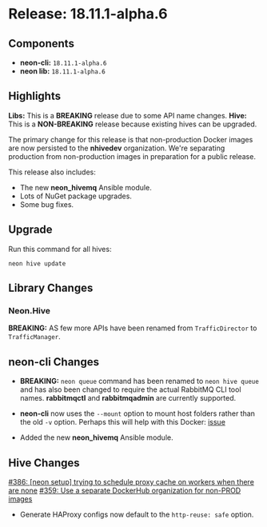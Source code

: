# Release: 18.11.1-alpha.6

## Components

* **neon-cli:** `18.11.1-alpha.6`
* **neon lib:** `18.11.1-alpha.6`

## Highlights

**Libs:** This is a **BREAKING** release due to some API name changes.
**Hive:** This is a **NON-BREAKING** release because existing hives can be upgraded.

The primary change for this release is that non-production Docker images are now persisted to the **nhivedev** organization.  We're separating production from non-production images in preparation for a public release.

This release also includes:

* The new **neon_hivemq** Ansible module.
* Lots of NuGet package upgrades.
* Some bug fixes.

## Upgrade

Run this command for all hives:

```
neon hive update
```

## Library Changes

### Neon.Hive

**BREAKING:** AS few more APIs have been renamed from `TrafficDirector` to `TrafficManager`.

## neon-cli Changes

* **BREAKING:** `neon queue` command has been renamed to `neon hive queue` and has also been changed to require the actual RabbitMQ CLI tool names.  **rabbitmqctl** and **rabbitmqadmin** are currently supported.

* **neon-cli** now uses the `--mount` option to mount host folders rather than the old `-v` option.  Perhaps this will help with this Docker: [issue](https://github.com/docker/for-win/issues/1560)
* Added the new **neon_hivemq** Ansible module.

## Hive Changes

[#386: [neon setup] trying to schedule proxy cache on workers when there are none](https://github.com/jefflill/NeonForge/issues/386)
[#359: Use a separate DockerHub organization for non-PROD images](https://github.com/jefflill/NeonForge/issues/359)

* Generate HAProxy configs now default to the `http-reuse: safe` option.

